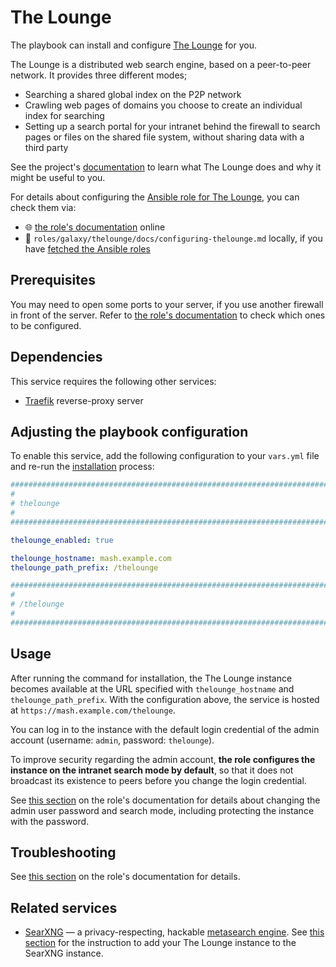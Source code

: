 <!--
SPDX-FileCopyrightText: 2020 - 2024 MDAD project contributors
SPDX-FileCopyrightText: 2020 - 2024 Slavi Pantaleev
SPDX-FileCopyrightText: 2020 Aaron Raimist
SPDX-FileCopyrightText: 2020 Chris van Dijk
SPDX-FileCopyrightText: 2020 Dominik Zajac
SPDX-FileCopyrightText: 2020 Mickaël Cornière
SPDX-FileCopyrightText: 2022 François Darveau
SPDX-FileCopyrightText: 2022 Julian Foad
SPDX-FileCopyrightText: 2022 Warren Bailey
SPDX-FileCopyrightText: 2023 Antonis Christofides
SPDX-FileCopyrightText: 2023 Felix Stupp
SPDX-FileCopyrightText: 2023 Julian-Samuel Gebühr
SPDX-FileCopyrightText: 2023 Pierre 'McFly' Marty
SPDX-FileCopyrightText: 2024 - 2025 Suguru Hirahara

SPDX-License-Identifier: AGPL-3.0-or-later
-->

# The Lounge

The playbook can install and configure [The Lounge](https://thelounge.net) for you.

The Lounge is a distributed web search engine, based on a peer-to-peer network. It provides three different modes;

- Searching a shared global index on the P2P network
- Crawling web pages of domains you choose to create an individual index for searching
- Setting up a search portal for your intranet behind the firewall to search pages or files on the shared file system, without sharing data with a third party

See the project's [documentation](https://thelounge.net/docs/) to learn what The Lounge does and why it might be useful to you.

For details about configuring the [Ansible role for The Lounge](https://codeberg.org/acioustick/ansible-role-thelounge), you can check them via:
- 🌐 [the role's documentation](https://codeberg.org/acioustick/ansible-role-thelounge/src/branch/master/docs/configuring-thelounge.md) online
- 📁 `roles/galaxy/thelounge/docs/configuring-thelounge.md` locally, if you have [fetched the Ansible roles](../installing.md)

## Prerequisites

You may need to open some ports to your server, if you use another firewall in front of the server. Refer to [the role's documentation](https://codeberg.org/acioustick/ansible-role-thelounge/src/branch/master/docs/configuring-thelounge.md#prerequisites) to check which ones to be configured.

## Dependencies

This service requires the following other services:

- [Traefik](traefik.md) reverse-proxy server

## Adjusting the playbook configuration

To enable this service, add the following configuration to your `vars.yml` file and re-run the [installation](../installing.md) process:

```yaml
########################################################################
#                                                                      #
# thelounge                                                            #
#                                                                      #
########################################################################

thelounge_enabled: true

thelounge_hostname: mash.example.com
thelounge_path_prefix: /thelounge

########################################################################
#                                                                      #
# /thelounge                                                           #
#                                                                      #
########################################################################
```

## Usage

After running the command for installation, the The Lounge instance becomes available at the URL specified with `thelounge_hostname` and `thelounge_path_prefix`. With the configuration above, the service is hosted at `https://mash.example.com/thelounge`.

You can log in to the instance with the default login credential of the admin account (username: `admin`, password: `thelounge`).

To improve security regarding the admin account, **the role configures the instance on the intranet search mode by default**, so that it does not broadcast its existence to peers before you change the login credential.

See [this section](https://codeberg.org/acioustick/ansible-role-thelounge/src/branch/master/docs/configuring-thelounge.md#usage) on the role's documentation for details about changing the admin user password and search mode, including protecting the instance with the password.

## Troubleshooting

See [this section](https://codeberg.org/acioustick/ansible-role-thelounge/src/branch/master/docs/configuring-thelounge.md#troubleshooting) on the role's documentation for details.

## Related services

- [SearXNG](searxng.md) — a privacy-respecting, hackable [metasearch engine](https://en.wikipedia.org/wiki/Metasearch_engine). See [this section](searxng.md#add-your-thelounge-instance-optional) for the instruction to add your The Lounge instance to the SearXNG instance.
